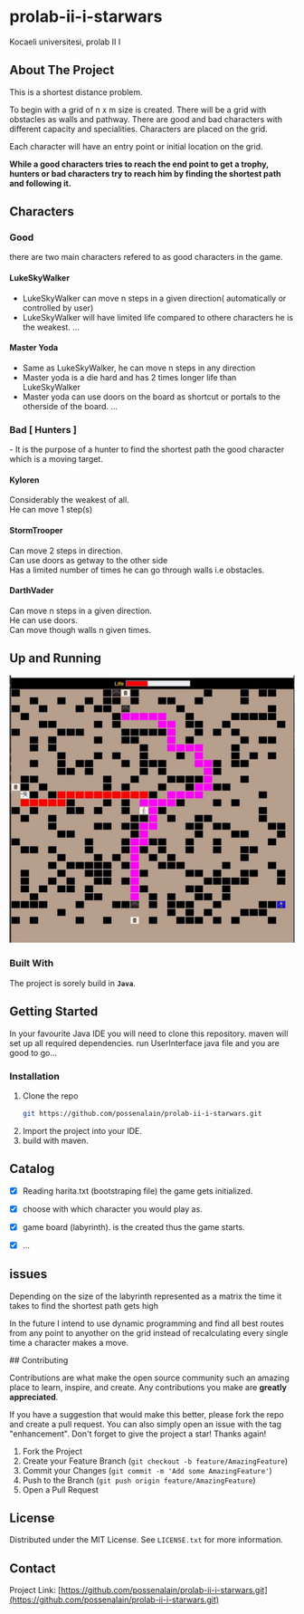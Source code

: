 # prolab-ii-i-starwars

Kocaeli universitesi, prolab II I
<br />


<!-- ABOUT THE PROJECT -->
## About The Project

<p>
This is a shortest distance problem. 

To begin with a grid of n x m size is created.
There will be a grid with obstacles as walls and pathway. 
There are good and bad characters with different capacity and specialities.
Characters are placed on the grid.

Each character will have an entry point or initial location on the grid.

<b>While a good characters tries to reach the end point to get a trophy, hunters or bad characters try to reach him by finding the shortest path and following it.</b>
</p>

## Characters

### Good

there are two main characters refered to as good characters in the game.
#### LukeSkyWalker
   - LukeSkyWalker can move n steps in a given direction( automatically or controlled by user)
   - LukeSkyWalker will have limited life compared to othere characters he is the weakest.
   ...
   
#### Master Yoda
   - Same as LukeSkyWalker, he can move n steps in any direction
   - Master yoda is a die hard and has 2 times longer life than LukeSkyWalker
   - Master yoda can use doors on the board as shortcut or portals to the otherside of the board.
   ...
### Bad [ Hunters ]

<p>- It is the purpose of a hunter to find the shortest path the good character which is a moving target. </p>

#### Kyloren 
   <p>
   Considerably the weakest of all. 
   <br />
   He can move 1 step(s)
   <br />
   </p>

#### StormTrooper
   <p>
   Can move 2 steps in direction.
   <br />
   Can use doors as getway to the other side
   <br />
   Has a limited number of times he can go through walls i.e obstacles.
   </p>

#### DarthVader
   <p>
   Can move n steps in a given direction. 
   <br />
   He can use doors. 
   <br />
   Can move though walls n given times.
   </p>


## Up and Running
![algorithm running](resources\shots\func.jpg)

### Built With

 The project is sorely build in **`Java`**.
 
 
## Getting Started

In your favourite Java IDE you will need to clone this repository.
maven will set up all required dependencies.
run UserInterface java file and you are good to go...

   ### Installation
   1. Clone the repo
      ```sh
      git https://github.com/possenalain/prolab-ii-i-starwars.git
      ```
   2. Import the project into your IDE.
   3. build with maven.


## Catalog

- [x] Reading harita.txt (bootstraping file) the game gets initialized.
- [x] choose with which character you would play as.
- [x] game board (labyrinth). is the created thus the game starts.
- [x] ...


## issues

<p>Depending on the size of the labyrinth represented as a matrix the time it takes to find the shortest path gets high</p>

<p>In the future I intend to use dynamic programming and find all best routes from any point to anyother on the grid instead of recalculating every single time a character makes a move. </p>
<!-- CONTRIBUTING -->
## Contributing

Contributions are what make the open source community such an amazing place to learn, inspire, and create. Any contributions you make are **greatly appreciated**.

If you have a suggestion that would make this better, please fork the repo and create a pull request. You can also simply open an issue with the tag "enhancement".
Don't forget to give the project a star! Thanks again!

1. Fork the Project
2. Create your Feature Branch (`git checkout -b feature/AmazingFeature`)
3. Commit your Changes (`git commit -m 'Add some AmazingFeature'`)
4. Push to the Branch (`git push origin feature/AmazingFeature`)
5. Open a Pull Request


<!-- LICENSE -->
## License

Distributed under the MIT License. See `LICENSE.txt` for more information.

<!-- CONTACT -->
## Contact

Project Link: [https://github.com/possenalain/prolab-ii-i-starwars.git](https://github.com/possenalain/prolab-ii-i-starwars.git)



